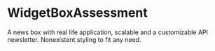 # WidgetBoxAssessment

A news box with real life application, scalable and a customizable API newsletter. Nonexistent styling to fit any need.
